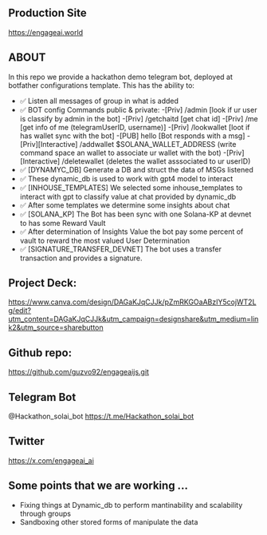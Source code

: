 ## Production Site
https://engageai.world

## ABOUT
In this repo we provide a hackathon demo telegram bot, deployed at botfather configurations template.
This has the ability to:
- ✅ Listen all messages of group in what is added
- ✅ BOT config Commands public & private:
    -[Priv] /admin [look if ur user is classify by admin in the bot]
    -[Priv] /getchaitd [get chat id]
    -[Priv] /me [get info of me (telegramUserID, username)]
    -[Priv] /lookwallet [loot if has wallet sync with the bot]
    -[PUB] hello [Bot responds with a msg]
    -[Priv][Interactive] /addwallet $SOLANA_WALLET_ADDRESS (write command space an wallet to associate ur wallet with the bot)
    -[Priv][Interactive] /deletewallet (deletes the wallet asssociated to ur userID)
- ✅ [DYNAMYC_DB] Generate a DB and struct the data of MSGs listened
- ✅ These dynamic_db is used to work with gpt4 model to interact
- ✅ [INHOUSE_TEMPLATES] We selected some inhouse_templates to interact with gpt to classify value at chat provided by dynamic_db
- ✅ After some templates we determine some insights about chat
- ✅ [SOLANA_KP] The Bot has been sync with one Solana-KP at devnet to has some Reward Vault
- ✅ After determination of Insights Value the bot pay some percent of vault to reward the most valued User Determination
- ✅ [SIGNATURE_TRANSFER_DEVNET] The bot uses a transfer transaction and provides a signature.


## Project Deck:
https://www.canva.com/design/DAGaKJqCJJk/pZmRKGOaABzIY5cojWT2Lg/edit?utm_content=DAGaKJqCJJk&utm_campaign=designshare&utm_medium=link2&utm_source=sharebutton

## Github repo:
https://github.com/guzvo92/engageaijs.git


## Telegram Bot 
@Hackathon_solai_bot
https://t.me/Hackathon_solai_bot

## Twitter
https://x.com/engageai_ai


## Some points that we are working ...

- Fixing things at Dynamic_db to perform mantinability and scalability through groups
- Sandboxing other stored forms of manipulate the data




